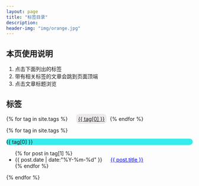 ```yaml
---
layout: page
title: "标签目录"
description: 
header-img: "img/orange.jpg"  
---
```


## 本页使用说明

1. 点击下面列出的标签
2. 带有相关标签的文章会跳到页面顶端
3. 点击文章标题浏览

## 标签

<!--列出所有文章的标签-->
<div id='tag_cloud'>
{% for tag in site.tags %}
&emsp;<a href="#{{ tag[0] }}" title="{{ tag[0] }}"  target="_self">{{ tag[0] }}</a>
{% endfor %}
</div>

{% for tag in site.tags %}
  <br/>
<p class="listing-seperator" id="{{ tag[0] }}" style=" background-color:rgb(55, 236, 236);   -webkit-border-radius: 9px; -moz-border-radius: 9px; border-radius: 9px;" >{{ tag[0] }}</p>
<ul class="listing">
{% for post in tag[1] %}
  <li class="listing-item">
  <time datetime="{{ post.date | date:"%Y-%m-%d" }}">{{ post.date | date:"%Y-%m-%d" }}</time>
&emsp;
  <a href="{{ post.url }}" title="{{ post.title }}" style="color:blue">{{ post.title }}</a>
  </li>
{% endfor %}
</ul>
{% endfor %}

<style>

#tag_cloud>a:hover{
background-color:rgb(83, 80, 80);
color:#fff;}
#tag_cloud>a{
background-color:rgb(236, 234, 234) ;
-webkit-border-radius: 9px; 
-moz-border-radius: 9px; 
border-radius: 9px;  
margin:5px;
padding:5px; 
}
.listing>a:hover{

magin-left:100px;

}
</style>